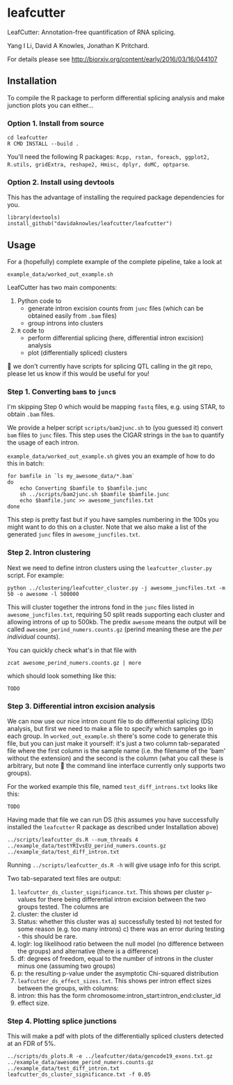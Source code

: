 # leafcutter
LeafCutter: Annotation-free quantification of RNA splicing. 

Yang I Li, David A Knowles, Jonathan K Pritchard. 

For details please see
http://biorxiv.org/content/early/2016/03/16/044107

## Installation

To compile the R package to perform differential splicing analysis and make junction plots you can either...

### Option 1. Install from source
```
cd leafcutter
R CMD INSTALL --build .
```
You'll need the following R packages: `Rcpp, rstan, foreach, ggplot2, R.utils, gridExtra, reshape2, Hmisc, dplyr, doMC, optparse`. 

### Option 2. Install using devtools

This has the advantage of installing the required package dependencies for you. 
```
library(devtools)
install_github("davidaknowles/leafcutter/leafcutter")
```

## Usage

For a (hopefully) complete example of the complete pipeline, take a look at
```
example_data/worked_out_example.sh
```

LeafCutter has two main components: 

1. Python code to 
   - generate intron excision counts from `junc` files (which can be obtained easily from `.bam` files)
   - group introns into clusters
2. `R` code to 
   * perform differential splicing (here, differential intron excision) analysis
   * plot (differentially spliced) clusters
   
:bug: we don't currently have scripts for splicing QTL calling in the git repo, please let us know if this would be useful for you! 

### Step 1. Converting `bam`s to `junc`s

I'm skipping Step 0 which would be mapping `fastq` files, e.g. using STAR, to obtain `.bam` files. 

We provide a helper script `scripts/bam2junc.sh` to (you guessed it) convert `bam` files to `junc` files. This step uses the CIGAR strings in the `bam` to quantify the usage of each intron. 

`example_data/worked_out_example.sh` gives you an example of how to do this in batch:
```
for bamfile in `ls my_awesome_data/*.bam`
do
    echo Converting $bamfile to $bamfile.junc
    sh ../scripts/bam2junc.sh $bamfile $bamfile.junc
    echo $bamfile.junc >> awesome_juncfiles.txt
done
```

This step is pretty fast but if you have samples numbering in the 100s you might want to do this on a cluster. Note that we also make a list of the generated `junc` files in `awesome_juncfiles.txt`. 

### Step 2. Intron clustering

Next we need to define intron clusters using the `leafcutter_cluster.py` script. For example: 

```
python ../clustering/leafcutter_cluster.py -j awesome_juncfiles.txt -m 50 -o awesome -l 500000
```

This will cluster together the introns fond in the `junc` files listed in `awesome_juncfiles.txt`, requiring 50 split reads supporting each cluster and allowing introns of up to 500kb. The predix `awesome` means the output will be called `awesome_perind_numers.counts.gz` (perind meaning these are the *per individual* counts). 

You can quickly check what's in that file with 
```
zcat awesome_perind_numers.counts.gz | more 
```
which should look something like this: 
```
TODO
```

### Step 3. Differential intron excision analysis

We can now use our nice intron count file to do differential splicing (DS) analysis, but first we need to make a file to specify which samples go in each group. In `worked_out_example.sh` there's some code to generate this file, but you can just make it yourself: it's just a two column tab-separated file where the first column is the sample name (i.e. the filename of the 'bam' without the extension) and the second is the column (what you call these is arbitrary, but note :bug: the command line interface currently only supports two groups). 

For the worked example this file, named `test_diff_introns.txt` looks like this: 
```
TODO
```

Having made that file we can run DS (this assumes you have successfully installed the `leafcutter` R package as described under Installation above) 
```
../scripts/leafcutter_ds.R --num_threads 4 ../example_data/testYRIvsEU_perind_numers.counts.gz ../example_data/test_diff_intron.txt
```

Running `../scripts/leafcutter_ds.R -h` will give usage info for this script. 

Two tab-separated text files are output:
1. `leafcutter_ds_cluster_significance.txt`. This shows per cluster `p`-values for there being differential intron excision between the two groups tested. The columns are
 1. cluster: the cluster id
 2. Status: whether this cluster was a) successfully tested b) not tested for some reason (e.g. too many introns) c) there was an error during testing - this should be rare. 
 3. loglr: log likelihood ratio between the null model (no difference between the groups) and alternative (there is a difference) 
 4. df: degrees of freedom, equal to the number of introns in the cluster minus one (assuming two groups)
 5. p: the resulting p-value under the asymptotic Chi-squared distribution
2. `leafcutter_ds_effect_sizes.txt`. This shows per intron effect sizes between the groups, with columns:
 1. intron: this has the form chromosome:intron_start:intron_end:cluster_id
 2. effect size. 

### Step 4. Plotting splice junctions

This will make a pdf with plots of the differentially spliced clusters detected at an FDR of 5%. 
```
../scripts/ds_plots.R -e ../leafcutter/data/gencode19_exons.txt.gz ../example_data/awesome_perind_numers.counts.gz ../example_data/test_diff_intron.txt leafcutter_ds_cluster_significance.txt -f 0.05
```